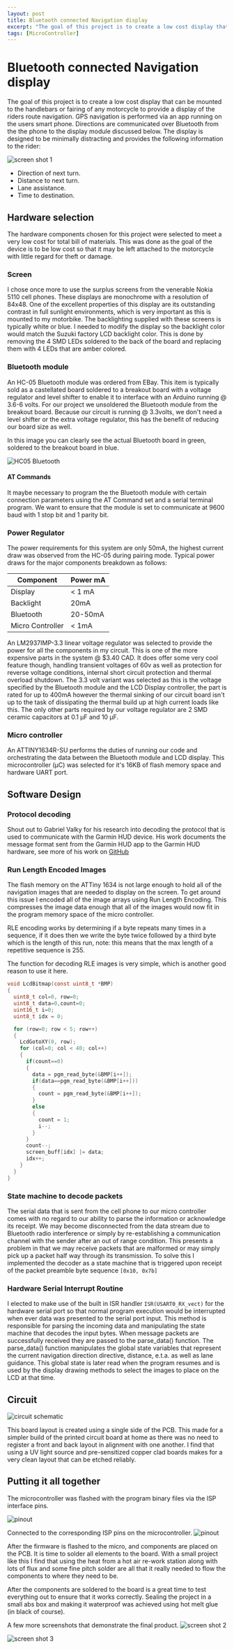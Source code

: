 ```yaml
---
layout: post
title: Bluetooth connected Navigation display
excerpt: "The goal of this project is to create a low cost display that can be mounted to the handlebars or fairing of any motorcycle to provide a display of the riders route navigation. GPS navigation is performed via an app running on the users smart phone. Directions are communicated over Bluetooth from the the phone to the display module discussed below.."
tags: [MicroController]
---
```


# Bluetooth connected Navigation display

The goal of this project is to create a low cost display that can be mounted to the handlebars or fairing of any motorcycle to provide a display of the riders route navigation. GPS navigation is performed via an app running on the users smart phone. Directions are communicated over Bluetooth from the the phone to the display module discussed below. The display is designed to be minimally distracting and provides the following information to the rider:

![screen shot 1](/assets/images/2018/09/05/screen%20cap%201.jpg)

* Direction of next turn.
* Distance to next turn.
* Lane assistance.
* Time to destination.

## Hardware selection

The hardware components chosen for this project were selected to meet a very low cost for total bill of materials. This was done as the goal of the device is to be low cost so that it may be left attached to the motorcycle with little regard for theft or damage.

### Screen

I chose once more to use the surplus screens from the venerable Nokia 5110 cell phones. These displays are monochrome with a resolution of 84x48. One of the excellent properties of this display are its outstanding contrast in full sunlight environments, which is very important as this is mounted to my motorbike. The backlighting supplied with these screens is typically white or blue. I needed to modify the display so the backlight color would match the Suzuki factory LCD backlight color. This is done by removing the 4 SMD LEDs soldered to the back of the board and replacing them with 4  LEDs that are amber colored.

### Bluetooth module

An HC-05 Bluetooth module was ordered from EBay. This item is typically sold as a castellated board soldered to a breakout board with a voltage regulator and level shifter to enable it to interface with an Arduino running @ 3.6-6 volts. For our project we unsoldered the Bluetooth module from the breakout board. Because our circuit is running @ 3.3volts, we don't need a level shifter or the extra voltage regulator, this has the benefit of reducing our board size as well.

In this image you can clearly see the actual Bluetooth board in green, soldered to the breakout board in blue.

![HC05 Bluetooth](/assets/images/2018/09/05/hc05.jpg)

#### AT Commands

It maybe necessary to program the the Bluetooth module with certain connection parameters using the AT Command set and a serial terminal program. We want to ensure that the module is set to communicate at 9600 baud with 1 stop bit and 1 parity bit.

### Power Regulator

The power requirements for this system are only 50mA, the highest current draw was observed from the HC-05 during pairing mode. Typical power draws for the major components breakdown as follows:

| Component | Power mA |
| --------- | -------- |
| Display | < 1 mA |
| Backlight | 20mA |
| Bluetooth | 20-50mA |
| Micro Controller | < 1mA |

An LM2937IMP-3.3 linear voltage regulator was selected to provide the power for all the components in my circuit. This is one of the more expensive parts in the system @ $3.40 CAD. It does offer some very cool feature though, handling transient voltages of 60v as well as protection for reverse voltage conditions, internal short circuit protection and thermal overload shutdown. The 3.3 volt variant was selected as this is the voltage specified by the Bluetooth module and the LCD Display controller, the part is rated for up to 400mA however the thermal sinking of our circuit board isn't up to the task of dissipating the thermal build up at high current loads like this. The only other parts required by our voltage regulator are 2 SMD ceramic capacitors at 0.1 µF and 10 µF.

### Micro controller

An ATTINY1634R-SU performs the duties of running our code and orchestrating the data between the Bluetooth module and LCD display. This microcontroller (µC) was selected for it's 16KB of flash memory space and hardware UART port.

## Software Design

### Protocol decoding

Shout out to Gabriel Valky for his research into decoding the protocol that is used to communicate with the Garmin HUD device. His work documents the message format sent from the Garmin HUD app to the Garmin HUD hardware, see more of his work on [GitHub](https://github.com/gabonator/Work-in-progress/tree/master/GarminHud)

### Run Length Encoded Images

The flash memory on the ATTiny 1634 is not large enough to hold all of the navigation images that are needed to display on the screen. To get around this issue I encoded all of the image arrays using Run Length Encoding. This compresses the image data enough that all of the images would now fit in the program memory space of the micro controller.

RLE encoding works by determining if a byte repeats many times in a sequence, if it does then we write the byte twice followed by a third byte which is the length of this run, note: this means that the max length of a repetitive sequence is 255.

The function for decoding RLE images is very simple, which is another good reason to use it here.

```c
void LcdBitmap(const uint8_t *BMP)
{
  uint8_t col=0, row=0;
  uint8_t data=0,count=0;
  uint16_t i=0;
  uint8_t idx = 0;

  for (row=0; row < 5; row++)
  {
    LcdGotoXY(0, row);
    for (col=0; col < 40; col++)
    {
      if(count==0)
      {
        data = pgm_read_byte(&BMP[i++]);
        if(data==pgm_read_byte(&BMP[i++]))
        {
          count = pgm_read_byte(&BMP[i++]);
        }
        else
        {
          count = 1;
          i--;
        }
      }
      count--;
      screen_buff[idx] |= data;
      idx++;
    }
  }
}
```

### State machine to decode packets

The serial data that is sent from the cell phone to our micro controller comes with no regard to our ability to parse the information or acknowledge its receipt. We may become disconnected from the data stream due to Bluetooth radio interference or simply by re-establishing a communication channel with the sender after an out of range condition. This presents a problem in that we may receive packets that are malformed or may simply pick up a packet half way through its transmission. To solve this I implemented the decoder as a state machine that is triggered upon receipt of the packet preamble byte sequence ```[0x10, 0x7b]```

### Hardware Serial Interrupt Routine

I elected to make use of the built in ISR handler ```ISR(USART0_RX_vect)``` for the hardware serial port so that normal program execution would be interrupted when ever data was presented to the serial port input. This method is responsible for parsing the incoming data and manipulating the state machine that decodes the input bytes. When message packets are successfully received they are passed to the parse_data() function. The parse_data() function manipulates the global state variables that represent the current navigation direction directive, distance, e.t.a. as well as lane guidance. This global state is later read when the program resumes and is used by the display drawing methods to select the images to place on the LCD at that time.

## Circuit

![circuit schematic](/assets/images/2018/09/05/schematic.png)

This board layout is created using a single side of the PCB. This made for a simpler build of the printed circuit board at home as there was no need to register a front and back layout in alignment with one another. I find that using a UV light source and pre-sensitized copper clad boards makes for a very clean layout that can be etched reliably.

## Putting it all together

The microcontroller was flashed with the program binary files via the ISP interface pins.

![pinout](/assets/images/2018/09/05/ISP%2010%20way%20pinout.png)

Connected to the corresponding ISP pins on the microcontroller.
![pinout](/assets/images/2018/09/05/attiny1634.png)

After the firmware is flashed to the micro, and components are placed on the PCB. It is time to solder all elements to the board. With a small project like this I find that using the heat from a hot air re-work station along with lots of flux and some fine pitch solder are all that it really needed to flow the components to where they need to be.

After the components are soldered to the board is a great time to test everything out to ensure that it works correctly. Sealing the project in a small abs box and making it waterproof was achieved using hot melt glue (in black of course).

A few more screenshots that demonstrate the final product.
![screen shot 2](/assets/images/2018/09/05/screen%20cap%202.jpg)

![screen shot 3](/assets/images/2018/09/05/screen%20cap%203.jpg)
